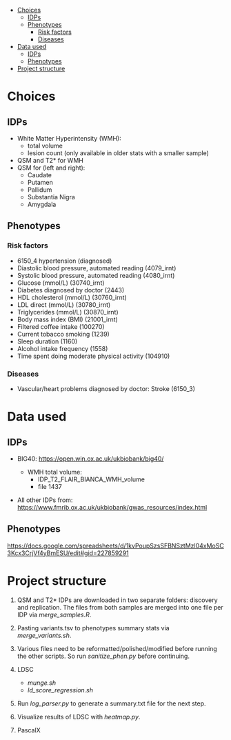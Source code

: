 - [Choices](#choices)
  - [IDPs](#idps)
  - [Phenotypes](#phenotypes)
    - [Risk factors](#risk-factors)
    - [Diseases](#diseases)
- [Data used](#data-used)
  - [IDPs](#idps-1)
  - [Phenotypes](#phenotypes-1)
- [Project structure](#project-structure)

# Choices

## IDPs

- White Matter Hyperintensity (WMH):
  - total volume
  - lesion count (only available in older stats with a smaller sample)
- QSM and T2\* for WMH
- QSM for (left and right):
  - Caudate
  - Putamen
  - Pallidum
  - Substantia Nigra
  - Amygdala

## Phenotypes

### Risk factors

- 6150_4 hypertension (diagnosed)
- Diastolic blood pressure, automated reading
  (4079_irnt)
- Systolic blood pressure, automated reading
  (4080_irnt)
- Glucose (mmol/L)
  (30740_irnt)
- Diabetes diagnosed by doctor (2443)
- HDL cholesterol (mmol/L)
  (30760_irnt)
- LDL direct (mmol/L)
  (30780_irnt)
- Triglycerides (mmol/L)
  (30870_irnt)
- Body mass index (BMI) (21001_irnt)
- Filtered coffee intake (100270)
- Current tobacco smoking (1239)
- Sleep duration (1160)
- Alcohol intake frequency (1558)
- Time spent doing moderate physical activity (104910)

### Diseases

- Vascular/heart problems diagnosed by doctor: Stroke (6150_3)

# Data used

## IDPs

- BIG40: <https://open.win.ox.ac.uk/ukbiobank/big40/>
  - WMH total volume:
    - IDP_T2_FLAIR_BIANCA_WMH_volume
    - file 1437

- All other IDPs from: <https://www.fmrib.ox.ac.uk/ukbiobank/gwas_resources/index.html>

## Phenotypes

<https://docs.google.com/spreadsheets/d/1kvPoupSzsSFBNSztMzl04xMoSC3Kcx3CrjVf4yBmESU/edit#gid=227859291>

# Project structure

1. QSM and T2\* IDPs are downloaded in two separate folders: discovery and replication. The files from both samples are merged into one file per IDP via *merge_samples.R*.

2. Pasting variants.tsv to phenotypes summary stats via *merge_variants.sh*.

3. Various files need to be reformatted/polished/modified before running the other scripts. So run *sanitize_phen.py* before continuing.

4. LDSC

    - *munge.sh*
    - *ld_score_regression.sh*

5. Run *log_parser.py* to generate a summary.txt file for the next step.
6. Visualize results of LDSC with *heatmap.py*.

7. PascalX
